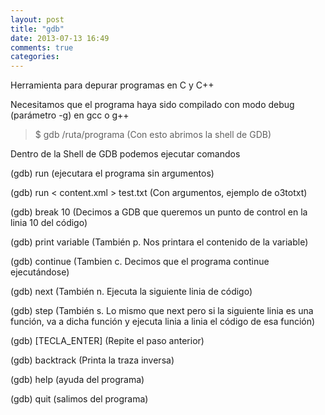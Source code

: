 ```yaml
---
layout: post
title: "gdb"
date: 2013-07-13 16:49
comments: true
categories: 
---
```

Herramienta para depurar programas en C y C++

Necesitamos que el programa haya sido compilado con modo debug (parámetro -g) en gcc o g++

>$ gdb /ruta/programa (Con esto abrimos la shell de GDB)

Dentro de la Shell de GDB podemos ejecutar comandos

(gdb) run (ejecutara el programa sin argumentos)

(gdb) run < content.xml > test.txt (Con argumentos, ejemplo de o3totxt)

(gdb) break 10 (Decimos a GDB que queremos un punto de control en la linia 10 del código)

(gdb) print variable (También p. Nos printara el contenido de la variable)

(gdb) continue (Tambien c. Decimos que el programa continue ejecutándose)

(gdb) next 	(También n. Ejecuta la siguiente linia de código)

(gdb) step (También s. Lo mismo que next pero si la siguiente linia es una función, va a dicha función y ejecuta linia a linia el código de esa función)

(gdb) [TECLA_ENTER] (Repite el paso anterior)

(gdb) backtrack (Printa la traza inversa)

(gdb) help (ayuda del programa)

(gdb) quit (salimos del programa)

